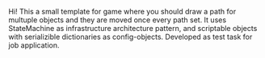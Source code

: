 Hi!
This a small template for game where you should draw a path for multuple objects and they are moved once every path set.
It uses StateMachine as infrastructure architecture pattern, and scriptable objects with serializible dictionaries as config-objects.
Developed as test task for job application.
